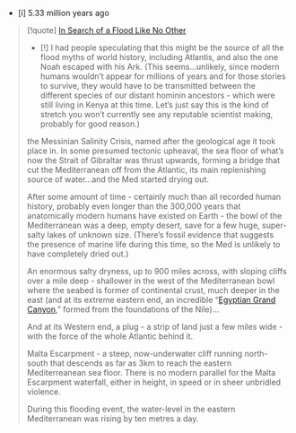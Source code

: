 - [i] 5.33 million years ago
> [!quote] [In Search of a Flood Like No Other](https:/everythingisamazing.substack.com/p/in-search-of-a-flood-like-no-other?s=r)
> 
> - [!] I had people speculating that this might be the source of all the flood myths of world history, including Atlantis, and also the one Noah escaped with his Ark. (This seems…unlikely, since modern humans wouldn’t appear for millions of years and for those stories to survive, they would have to be transmitted between the different species of our distant hominin ancestors - which were still living in Kenya at this time. Let’s just say this is the kind of stretch you won’t currently see any reputable scientist making, probably for good reason.)
> 
> the Messinian Salinity Crisis, named after the geological age it took place in. In some presumed tectonic upheaval, the sea floor of what’s now the Strait of Gibraltar was thrust upwards, forming a bridge that cut the Mediterranean off from the Atlantic, its main replenishing source of water…and the Med started drying out. 
> 
> After some amount of time - certainly much than all recorded human history, probably even longer than the 300,000 years that anatomically modern humans have existed on Earth - the bowl of the Mediterranean was a deep, empty desert, save for a few huge, super-salty lakes of unknown size. (There’s fossil evidence that suggests the presence of marine life during this time, so the Med is unlikely to have completely dried out.)
> 
> An enormous salty dryness, up to 900 miles across, with sloping cliffs over a mile deep - shallower in the west of the Mediterranean bowl where the seabed is former of continental crust, much deeper in the east (and at its extreme eastern end, an incredible “[Egyptian Grand Canyon](https://thenaturalhistorian.com/2019/05/28/the-lost-grand-canyon-of-egypt-another-monument-to-an-ancient-earth/),” formed from the foundations of the Nile)… 
> 
> And at its Western end, a plug - a strip of land just a few miles wide - with the force of the whole Atlantic behind it.
> 
> Malta Escarpment - a steep, now-underwater cliff running north-south that descends as far as 3km to reach the eastern Mediterreanean sea floor. There is no modern parallel for the Malta Escarpment waterfall, either in height, in speed or in sheer unbridled violence.
> 
> During this flooding event, the water-level in the eastern Mediterranean was rising by ten metres a day.